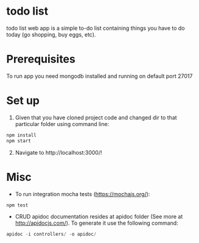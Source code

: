 # todo list

todo list web app is a simple to-do list containing things you have to do today (go shopping, buy eggs, etc). 

# Prerequisites

To run app you need mongodb installed and running on default port 27017

# Set up

1. Given that you have cloned project code and changed dir to that particular folder using command line:

```javascript
npm install
npm start
```

2. Navigate to http://localhost:3000/!

# Misc

- To run integration mocha tests (https://mochajs.org/):

```javascript
npm test
```

- CRUD apidoc documentation resides at apidoc folder (See more at http://apidocjs.com/). To generate it use the following command:

```javascript
apidoc -i controllers/ -o apidoc/
```
